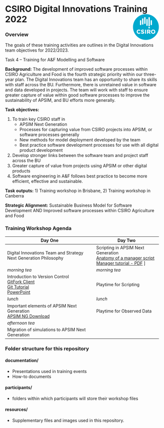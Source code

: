 # CSIRO Digital Innovations Training 2022 <img align="right" src="resources/CSIRO.png">


### Overview

The goals of these training activities are outlines in the Digital Innovations team objectives for 2022/2023.

Task 4 – Training for A&F Modelling and Software

**Background:** The development of improved software processes within CSIRO Agriculture and Food is the fourth strategic priority within our three-year plan.  The Digital Innovations team has an opportunity to share its skills with staff across the BU.  Furthermore, there is unretained value in software and data developed in projects.  The team will work with staff to ensure greater capture of value within good software processes to improve the sustainability of APSIM, and BU efforts more generally.

**Task objectives:**
1) To train key CSIRO staff in 
	* APSIM Next Generation
	* Processes for capturing value from CSIRO projects into APSIM, or software processes generally
	* New methods for model deployment developed by the team
	* Best practice software development processes for use with all digital product development
2) Develop stronger links between the software team and project staff across the BU
3) Greater capture of value from projects using APSIM or other digital products
4) Software engineering in A&F follows best practice to become more efficient, effective and sustainable.

**Task outputs:** 1) Training workshop in Brisbane, 2) Training workshop in Canberra

**Strategic Alignment:** Sustainable Business Model for Software Development AND Improved software processes within CSIRO Agriculture and Food

### Training Workshop Agenda



| Day One | Day Two |
| ------- | ------- |
| Digital Innovations Team and Strategy <br /> Next Generation Philosophy | Scripting in APSIM Next Generation <br> [Anatomy of a manager script](https://apsimnextgeneration.netlify.app/usage/writemanagerscript/) <br> [Manager tutorial - PDF](https://builds.apsim.info/api/nextgen/docs/Manager.pdf) ]|
| *morning tea* | *morning tea* |
| Introduction to Version Control <br /> 	[GitFork Client](https://git-fork.com/) <br /> 	[Git Tutorial](https://github.com/CSIRO-Digital-Innovations/Training/blob/main/documentation/Git%20Training.docx) <br /> [PowerPoint](https://github.com/CSIRO-Digital-Innovations/Training/blob/main/documentation/Git%20Training.pptx)| Playtime for Scripting  |
| *lunch* | *lunch* |
| Important elements of APSIM Next Generation <br /> 	[APSIM NG Download](https://www.apsim.info/download-apsim/) | Playtime for Observed Data |
| *afternoon tea* | |
| Migration of simulations to APSIM Next Generation | |



### Folder structure for this repository

#### documentation/

- Presentations used in training events
- How-to documents

#### participants/
- folders within which participants will store their workshop files

#### resources/

- Supplementary files and images used in this repository.



